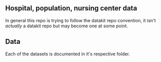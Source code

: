 ## Hospital, population, nursing center data

In general this repo is trying to follow the datakit repo convention, it isn't *actually* a datakit repo but may become one at some point. 


## Data

Each of the datasets is documented in it's respective folder. 